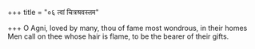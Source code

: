 +++
title = "०६ त्वां चित्रश्रवस्तम"

+++
O Agni, loved by many, thou of fame most wondrous, in their homes  
     Men call on thee whose hair is flame, to be the bearer of their gifts.